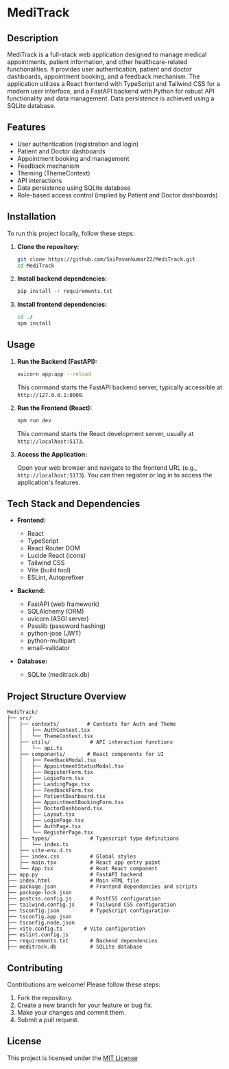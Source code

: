 # MediTrack

## Description

MediTrack is a full-stack web application designed to manage medical appointments, patient information, and other healthcare-related functionalities. It provides user authentication, patient and doctor dashboards, appointment booking, and a feedback mechanism. The application utilizes a React frontend with TypeScript and Tailwind CSS for a modern user interface, and a FastAPI backend with Python for robust API functionality and data management. Data persistence is achieved using a SQLite database.

## Features

*   User authentication (registration and login)
*   Patient and Doctor dashboards
*   Appointment booking and management
*   Feedback mechanism
*   Theming (ThemeContext)
*   API interactions
*   Data persistence using SQLite database
*   Role-based access control (implied by Patient and Doctor dashboards)

## Installation

To run this project locally, follow these steps:

1.  **Clone the repository:**

    ```bash
    git clone https://github.com/SaiPavankumar22/MediTrack.git
    cd MediTrack
    ```

2.  **Install backend dependencies:**

    ```bash
    pip install -r requirements.txt
    ```

3.  **Install frontend dependencies:**

    ```bash
    cd ./
    npm install
    ```

## Usage

1.  **Run the Backend (FastAPI):**

    ```bash
    uvicorn app:app --reload
    ```
    This command starts the FastAPI backend server, typically accessible at `http://127.0.0.1:8000`.

2.  **Run the Frontend (React):**

    ```bash
    npm run dev
    ```
    This command starts the React development server, usually at `http://localhost:5173`.

3.  **Access the Application:**

    Open your web browser and navigate to the frontend URL (e.g., `http://localhost:5173`). You can then register or log in to access the application's features.

## Tech Stack and Dependencies

*   **Frontend:**
    *   React
    *   TypeScript
    *   React Router DOM
    *   Lucide React (icons)
    *   Tailwind CSS
    *   Vite (build tool)
    *   ESLint, Autoprefixer

*   **Backend:**
    *   FastAPI (web framework)
    *   SQLAlchemy (ORM)
    *   uvicorn (ASGI server)
    *   Passlib (password hashing)
    *   python-jose (JWT)
    *   python-multipart
    *   email-validator

*   **Database:**
    *   SQLite (meditrack.db)

## Project Structure Overview

```
MediTrack/
├── src/
│   ├── contexts/         # Contexts for Auth and Theme
│   │   ├── AuthContext.tsx
│   │   └── ThemeContext.tsx
│   ├── utils/             # API interaction functions
│   │   └── api.ts
│   ├── components/       # React components for UI
│   │   ├── FeedbackModal.tsx
│   │   ├── AppointmentStatusModal.tsx
│   │   ├── RegisterForm.tsx
│   │   ├── LoginForm.tsx
│   │   ├── LandingPage.tsx
│   │   ├── FeedbackForm.tsx
│   │   ├── PatientDashboard.tsx
│   │   ├── AppointmentBookingForm.tsx
│   │   ├── DoctorDashboard.tsx
│   │   ├── Layout.tsx
│   │   ├── LoginPage.tsx
│   │   ├── AuthPage.tsx
│   │   └── RegisterPage.tsx
│   ├── types/             # Typescript type definitions
│   │   └── index.ts
│   ├── vite-env.d.ts
│   ├── index.css          # Global styles
│   ├── main.tsx           # React app entry point
│   └── App.tsx            # Root React component
├── app.py                 # FastAPI backend
├── index.html             # Main HTML file
├── package.json           # Frontend dependencies and scripts
├── package-lock.json
├── postcss.config.js      # PostCSS configuration
├── tailwind.config.js     # Tailwind CSS configuration
├── tsconfig.json          # TypeScript configuration
├── tsconfig.app.json
├── tsconfig.node.json
├── vite.config.ts       # Vite configuration
├── eslint.config.js
├── requirements.txt       # Backend dependencies
├── meditrack.db           # SQLite database
```

## Contributing

Contributions are welcome! Please follow these steps:

1.  Fork the repository.
2.  Create a new branch for your feature or bug fix.
3.  Make your changes and commit them.
4.  Submit a pull request.

## License

This project is licensed under the [MIT License](LICENSE)